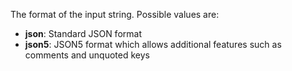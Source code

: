 The format of the input string. Possible values are:

- **json**: Standard JSON format
- **json5**: JSON5 format which allows additional features such as comments and unquoted keys